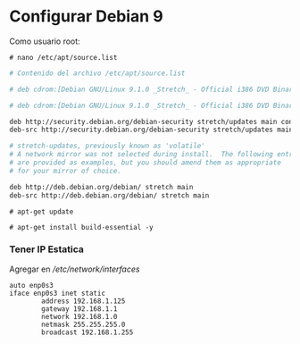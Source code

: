 # Configurar Debian 9

Como usuario root:

`# nano /etc/apt/source.list`

``` bash
# Contenido del archivo /etc/apt/source.list

# deb cdrom:[Debian GNU/Linux 9.1.0 _Stretch_ - Official i386 DVD Binary-1 20170722-12:45]/ stretch con$

# deb cdrom:[Debian GNU/Linux 9.1.0 _Stretch_ - Official i386 DVD Binary-1 20170722-12:45]/ stretch con$

deb http://security.debian.org/debian-security stretch/updates main contrib
deb-src http://security.debian.org/debian-security stretch/updates main contrib

# stretch-updates, previously known as 'volatile'
# A network mirror was not selected during install.  The following entries
# are provided as examples, but you should amend them as appropriate
# for your mirror of choice.

deb http://deb.debian.org/debian/ stretch main
deb-src http://deb.debian.org/debian/ stretch main
```

`# apt-get update`

`# apt-get install build-essential -y`

### Tener IP Estatica

Agregar en */etc/network/interfaces*

```
auto enp0s3
iface enp0s3 inet static
        address 192.168.1.125
        gateway 192.168.1.1
        network 192.168.1.0
        netmask 255.255.255.0
        broadcast 192.168.1.255
```
